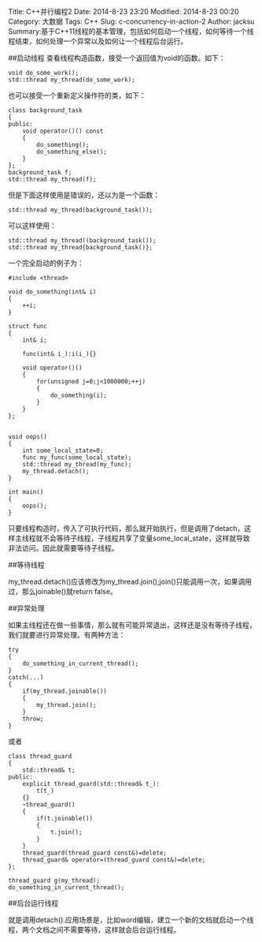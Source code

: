 Title: C++并行编程2
Date: 2014-8-23 23:20
Modified: 2014-8-23 00:20
Category: 大数据
Tags: C++
Slug: c-concurrency-in-action-2
Author: jacksu
Summary:基于C++11线程的基本管理，包括如何启动一个线程，如何等待一个线程结束，如何处理一个异常以及如何让一个线程后台运行。

##启动线程
查看线程构造函数，接受一个返回值为void的函数。如下：

```
void do_some_work();std::thread my_thread(do_some_work);
```
也可以接受一个重新定义操作符的类，如下：

```
class background_task{public:    void operator()() const    {        do_something();        do_something_else();    }};background_task f;std::thread my_thread(f);
```
但是下面这样使用是错误的，还以为是一个函数：

```std::thread my_thread(background_task());
```
可以这样使用：

```std::thread my_thread((background_task());std::thread my_thread{background_task()};
```
一个完全启动的例子为：

```
#include <thread>

void do_something(int& i)
{
    ++i;
}

struct func
{
    int& i;

    func(int& i_):i(i_){}

    void operator()()
    {
        for(unsigned j=0;j<1000000;++j)
        {
            do_something(i);
        }
    }
};


void oops()
{
    int some_local_state=0;
    func my_func(some_local_state);
    std::thread my_thread(my_func);
    my_thread.detach();
}

int main()
{
    oops();
}
```
只要线程构造时，传入了可执行代码，那么就开始执行，但是调用了detach，这样主线程就不会等待子线程，子线程共享了变量some_local_state，这样就导致非法访问。因此就需要等待子线程。

##等待线程

my_thread.detach()应该修改为my_thread.join();join()只能调用一次，如果调用过，那么joinable()就return false。

##异常处理

如果主线程还在做一些事情，那么就有可能异常退出，这样还是没有等待子线程，我们就要进行异常处理。有两种方法：

```
try
{
    do_something_in_current_thread();
}
catch(...)
{
	if(my_thread.joinable())
	{
    	my_thread.join();
    }
    throw;
}

```
或者

```
class thread_guard
{
    std::thread& t;
public:
    explicit thread_guard(std::thread& t_):
        t(t_)
    {}
    ~thread_guard()
    {
        if(t.joinable())
        {
            t.join();
        }
    }
    thread_guard(thread_guard const&)=delete;
    thread_guard& operator=(thread_guard const&)=delete;
};
```
```
thread_guard g(my_thread);      
do_something_in_current_thread();
```

##后台运行线程

就是调用detach().应用场景是，比如word编辑，建立一个新的文档就启动一个线程，两个文档之间不需要等待，这样就会后台运行线程。